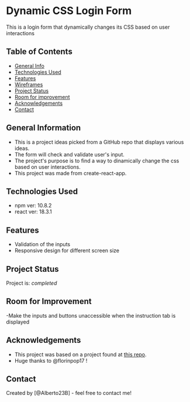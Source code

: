 # Dynamic CSS Login Form
This is a login form that dynamically changes its CSS based on user interactions

## Table of Contents
* [General Info](#general-information)
* [Technologies Used](#technologies-used)
* [Features](#features)
* [Wireframes](#wireframes)
* [Project Status](#project-status)
* [Room for improvement](#Room-for-improvement)
* [Acknowledgements](#acknowledgements)
* [Contact](#contact)



## General Information
- This is a project ideas picked from a GitHub repo that displays various ideas.
- The form will check and validate user's input.
- The project's purpose is to find a way to dinamically change the css based on user interactions.
- This project was made from create-react-app.


## Technologies Used
- npm ver: 10.8.2
- react ver: 18.3.1


## Features
- Validation of the inputs
- Responsive design for different screen size


## Project Status
Project is: _completed_


## Room for Improvement
-Make the inputs and buttons unaccessible when the instruction tab is displayed


## Acknowledgements
- This project was based on a project found at [this repo](https://github.com/florinpop17/app-ideas/tree/master/Projects).
- Huge thanks to @florinpop17 !


## Contact
Created by [@Alberto23B] - feel free to contact me!
